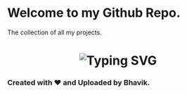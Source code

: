 ﻿# Welcome to my Github Repo.
The collection of all my projects.
<div align="center">
    <h1>
        <img src="https://readme-typing-svg.herokuapp.com?font=Merriweather&size=40&duration=3000&color=33FF33&center=true&vCenter=true&width=435&lines=Hey..+I'm+Bhavik;This+is..;..my+Github..;" alt="Typing SVG"/>
    </h1>
</div>
<h3>Created with ❤️ and Uploaded by Bhavik.</h3>
